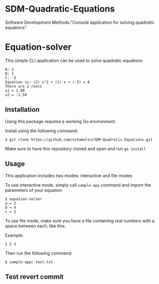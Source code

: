 # SDM-Quadratic-Equations
Software Development Methods."Console application for solving quadratic equations".

# Equation-solver
This simple CLI application can be used to solve quadratic equations

```
A: 2
B: 1
C: -3
Equation is: (2) x^2 + (1) x + (-3) = 0 
There are 2 roots
x1 = 1.00
x2 = -1.50
```

## Installation

Using this package requires a working Go environment. 

Install using the following command:

```
$ git clone https://github.com/vchamelin/SDM-Quadratic-Equations.git
```

Make sure to have this repository cloned and open and run `go install`

## Usage

This application includes two modes: interactive and file modes

To use interactive mode, simply call `sample-app` command and import the parameters of your equation

```
$ equation-solver
a = 2
b = 4
c = 2
```

To use file mode, make sure you have a file containing real numbers with a space between each, like this:

Example:
```
1 2 3
```

Then run the following command:

```
$ sample-appr test.txt
```

## Test revert commit

